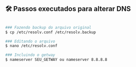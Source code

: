 ## 🛠️ Passos executados para alterar DNS

```bash

### Fazendo backup do arquivo original
$ cp /etc/resolv.conf /etc/resolv.backup 

### Editando o arquivo
$ nano /etc/resolv.conf 

### Incluindo o getway
$ nameserver SEU_GETWAY ou nameserver 8.8.8.8

```